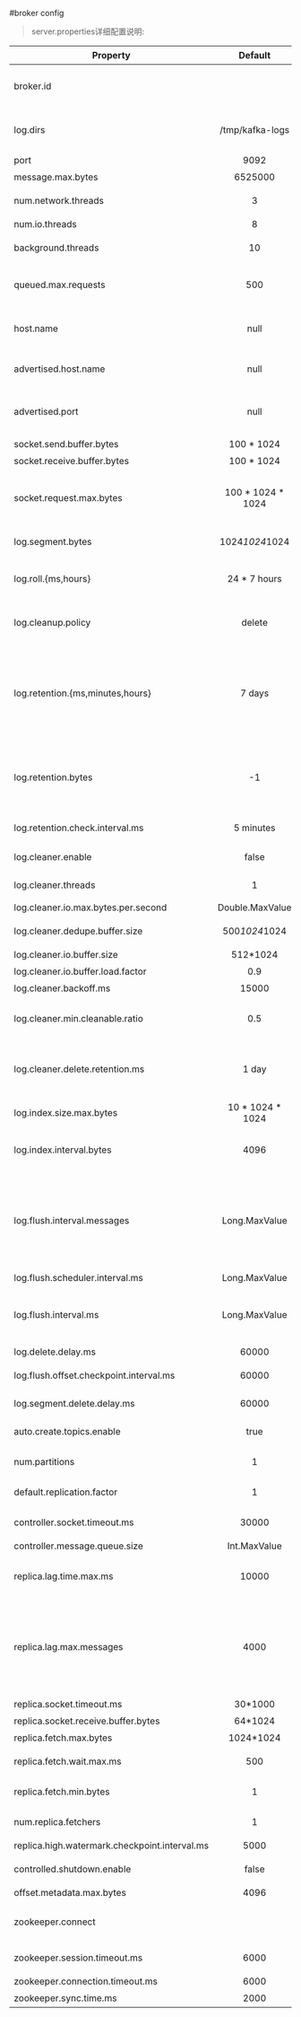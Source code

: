 #broker config
> server.properties详细配置说明:


| Property | Default | Value | 说明 |
| -------- |:-------:| :-----------------| :----|
| broker.id |  | 0 | 每一个broker在集群中的唯一表示，要求是正数。当该服务器的IP地址发生改变时，broker.id没有变化，则不会影响consumers的消息情况 |
| log.dirs | /tmp/kafka-logs | /data/kafka-logs | kafka数据的存放地址，多个地址的话用逗号分割,多个目录分布在不同磁盘上可以提高读写性能  /data/kafka-logs-1，/data/kafka-logs-2 |
| port | 9092 | 9092 | broker server服务端口 |
| message.max.bytes | 6525000 |  | 表示消息体的最大大小，单位是字节 |
| num.network.threads | 3 | 4 | broker处理消息的最大线程数，一般情况下数量为cpu核数 |
| num.io.threads | 8 | 8 | broker处理磁盘IO的线程数，数值为cpu核数2倍 |
| background.threads | 10 | 10 | 一些后台任务处理的线程数，例如过期消息文件的删除等，一般情况下不需要去做修改 |
| queued.max.requests | 500 | 500 | 等待IO线程处理的请求队列最大数，若是等待IO的请求超过这个数值，那么会停止接受外部消息，应该是一种自我保护机制。 |
| host.name | null | 192.168.0.1 | broker的主机地址，若是设置了，那么会绑定到这个地址上，若是没有，会绑定到所有的接口上，并将其中之一发送到ZK，一般不设置 |
| advertised.host.name | null |  | If this is set this is the hostname that will be given out to producers, consumers, and other brokers to connect to. |
| advertised.port | null |  | The port to give out to producers, consumers, and other brokers to use in establishing connections. This only needs to be set if this port is different from the port the server should bind to. |
| socket.send.buffer.bytes | 100 * 1024 |  | socket的发送缓冲区，socket的调优参数SO_SNDBUFF |
| socket.receive.buffer.bytes | 100 * 1024 |  | socket的接受缓冲区，socket的调优参数SO_RCVBUFF |
| socket.request.max.bytes | 100 * 1024 * 1024 |  | socket请求的最大数值，防止serverOOM，message.max.bytes必然要小于socket.request.max.bytes，会被topic创建时的指定参数覆盖 |
| log.segment.bytes | 1024*1024*1024 |  | topic的分区是以一堆segment文件存储的，这个控制每个segment的大小，会被topic创建时的指定参数覆盖 |
| log.roll.{ms,hours} | 24 * 7 hours |  | 这个参数会在日志segment没有达到log.segment.bytes设置的大小，也会强制新建一个segment会被 topic创建时的指定参数覆盖 |
| log.cleanup.policy | delete |  | 日志清理策略选择有：delete和compact主要针对过期数据的处理，或是日志文件达到限制的额度，会被 topic创建时的指定参数覆盖 |
| log.retention.{ms,minutes,hours} | 7 days |  | 数据文件保留多长时间， 存储的最大时间超过这个时间会根据log.cleanup.policy设置数据清除策略,log.retention.bytes和log.retention.minutes或log.retention.hours任意一个达到要求，都会执行删除, 有2删除数据文件方式：按照文件大小删除：log.retention.bytes按照2中不同时间粒度删除：分别为分钟，小时 |
| log.retention.bytes | -1 |  | topic每个分区的最大文件大小，一个topic的大小限制 = 分区数*log.retention.bytes。-1没有大小限log.retention.bytes和log.retention.minutes任意一个达到要求，都会执行删除，会被topic创建时的指定参数覆盖 |
| log.retention.check.interval.ms | 5 minutes |  | 文件大小检查的周期时间，是否触发 log.cleanup.policy中设置的策略 |
| log.cleaner.enable | false |  | 是否开启日志清理 This configuration must be set to true for log compaction to run. |
| log.cleaner.threads | 1 | 2 | 日志清理运行的线程数 The number of threads to use for cleaning logs in log compaction. |
| log.cleaner.io.max.bytes.per.second | Double.MaxValue |  | 日志清理时候处理的最大大小 |
| log.cleaner.dedupe.buffer.size | 500*1024*1024 |  | 日志清理去重时候的缓存空间，在空间允许的情况下，越大越好 |
| log.cleaner.io.buffer.size | 512*1024 |  | 日志清理时候用到的IO块大小一般不需要修改 |
| log.cleaner.io.buffer.load.factor | 0.9 |  | 日志清理中hash表的扩大因子一般不需要修改 |
| log.cleaner.backoff.ms | 15000 |  | 检查是否触发日志清理的间隔 |
| log.cleaner.min.cleanable.ratio | 0.5 |  | 日志清理的频率控制，越大意味着更高效的清理，同时会存在一些空间上的浪费，会被topic创建时的指定参数覆盖 |
| log.cleaner.delete.retention.ms | 1 day |  | 对于压缩的日志保留的最长时间，也是客户端消费消息的最长时间，同log.retention.minutes的区别在于一个控制未压缩数据，一个控制压缩后的数据。会被topic创建时的指定参数覆盖 |
| log.index.size.max.bytes | 10 * 1024 * 1024 |  | 对于segment日志的索引文件大小限制，会被topic创建时的指定参数覆盖 |
| log.index.interval.bytes | 4096 |  | 当执行一个fetch操作后，需要一定的空间来扫描最近的offset大小，设置越大，代表扫描速度越快，但是也更好内存，一般情况下不需要搭理这个参数 |
| log.flush.interval.messages | Long.MaxValue |  | log文件”sync”到磁盘之前累积的消息条数,因为磁盘IO操作是一个慢操作,但又是一个”数据可靠性"的必要手段,所以此参数的设置,需要在"数据可靠性"与"性能"之间做必要的权衡.如果此值过大,将会导致每次"fsync"的时间较长(IO阻塞),如果此值过小,将会导致"fsync"的次数较多,这也意味着整体的client请求有一定的延迟.物理server故障,将会导致没有fsync的消息丢失. |
| log.flush.scheduler.interval.ms | Long.MaxValue |  | 检查是否需要固化到硬盘的时间间隔 |
| log.flush.interval.ms | Long.MaxValue |  | 仅仅通过interval来控制消息的磁盘写入时机,是不足的.此参数用于控制"fsync"的时间间隔,如果消息量始终没有达到阀值,但是离上一次磁盘同步的时间间隔达到阀值,也将触发. |
| log.delete.delay.ms | 60000 |  | 文件在索引中清除后保留的时间, 一般不需要去修改 |
| log.flush.offset.checkpoint.interval.ms | 60000 |  | 控制上次固化硬盘的时间点，以便于数据恢复, 一般不需要去修改 |
| log.segment.delete.delay.ms | 60000 |  | the amount of time to wait before deleting a file from the filesystem. |
| auto.create.topics.enable | true |  | 是否允许自动创建topic，若是false，就需要通过命令创建topic |
| num.partitions | 1 |  | 每个topic的分区个数，若是在topic创建时候没有指定的话会被topic创建时的指定参数覆盖 |
| default.replication.factor | 1 |  | 每个topic的副本个数, 若是在topic创建时候没有指定的话会被topic创建时的指定参数覆盖 |
| controller.socket.timeout.ms | 30000 |  | partition leader与replicas之间通讯时,socket的超时时间 |
| controller.message.queue.size | Int.MaxValue |  | partition leader与replicas数据同步时,消息的队列尺寸 |
| replica.lag.time.max.ms | 10000 |  | replicas响应partition leader的最长等待时间，若是超过这个时间，就将replicas列入ISR(in-sync replicas)，并认为它是死的，不会再加入管理中 |
| replica.lag.max.messages | 4000 |  | 如果follower落后与leader太多,将会认为此follower[或者说partition relicas]已经失效. 通常,在follower与leader通讯时,因为网络延迟或者链接断开,总会导致replicas中消息同步滞后. 如果消息之后太多,leader将认为此follower网络延迟较大或者消息吞吐能力有限,将会把此replicas迁移到其他follower中. 在broker数量较少,或者网络不足的环境中,建议提高此值. |
| replica.socket.timeout.ms | 30*1000 |  | follower与leader之间的socket超时时间 |
| replica.socket.receive.buffer.bytes | 64*1024 |  | leader复制时候的socket缓存大小 |
| replica.fetch.max.bytes | 1024*1024 |  | replicas每次获取数据的最大大小 |
| replica.fetch.wait.max.ms | 500 |  | replicas同leader之间通信的最大等待时间，失败了会重试 |
| replica.fetch.min.bytes | 1 |  | fetch的最小数据尺寸,如果leader中尚未同步的数据不足此值,将会阻塞,直到满足条件 |
| num.replica.fetchers | 1 |  | leader进行复制的线程数，增大这个数值会增加follower的IO |
| replica.high.watermark.checkpoint.interval.ms  | 5000 |  | 每个replica检查是否将最高水位进行固化的频率 |
| controlled.shutdown.enable | false |  | 是否允许控制器关闭broker ,若是设置为true,会关闭所有在这个broker上的leader，并转移到其他broker |
| offset.metadata.max.bytes | 4096 |  | 客户端保留offset信息的最大空间大小 |
| zookeeper.connect |  |  | zookeeper集群的地址，可以是多个，多个之间用逗号分割 hostname1:port1,hostname2:port2,hostname3:port3 |
| zookeeper.session.timeout.ms | 6000 |  | ZooKeeper的最大超时时间，就是心跳的间隔，若是没有反映，那么认为已经死了，不易过大 |
| zookeeper.connection.timeout.ms | 6000 |  | ZooKeeper的连接超时时间 |
| zookeeper.sync.time.ms | 2000 |  | ZooKeeper集群中leader和follower之间的同步实际那 |

    
